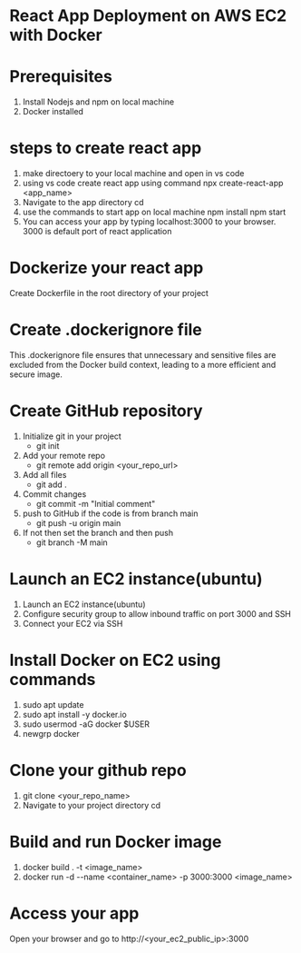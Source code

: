 # React App Deployment on AWS EC2 with Docker
# Prerequisites
1. Install Nodejs and npm on local machine
2. Docker installed

# steps to create react app
1. make directoery to your local machine and open in vs code
2. using vs code create react app using command
    npx create-react-app <app_name>
3. Navigate to the app directory
    cd <directory>
4. use the commands to start app on local machine
   npm install
   npm start
5. You can access your app by typing localhost:3000 to your browser. 3000 is default port of react application
   
# Dockerize your react app
   Create Dockerfile in the root directory of your project
# Create .dockerignore file 
   This .dockerignore file ensures that unnecessary and sensitive files are excluded from the Docker build context, leading to a more efficient and secure image.

# Create GitHub repository
1. Initialize git in your project
    * git init
2. Add your remote repo
    * git remote add origin <your_repo_url>
3. Add all files
    * git add .
4. Commit changes
    * git commit -m "Initial comment"
5. push to GitHub if  the code is from branch main
    * git push -u origin main
6. If not then set the branch and then push
    * git branch -M main

# Launch an EC2 instance(ubuntu)
1. Launch an EC2 instance(ubuntu)
2. Configure security group to allow inbound traffic on port 3000 and SSH
3. Connect your EC2 via SSH

# Install Docker on EC2 using commands
1. sudo apt update
2. sudo apt install -y docker.io
3. sudo usermod -aG docker $USER
4. newgrp docker

# Clone your github repo
1. git clone <your_repo_name>
2. Navigate to your project directory
   cd<directory>

# Build and run Docker image
1. docker build . -t <image_name>
2. docker run -d --name <container_name> -p 3000:3000 <image_name>

# Access your app 
 Open your browser and go to http://<your_ec2_public_ip>:3000



   
   
 
